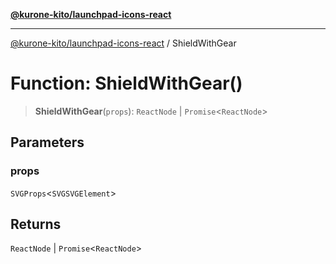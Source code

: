 [**@kurone-kito/launchpad-icons-react**](../README.md)

***

[@kurone-kito/launchpad-icons-react](../globals.md) / ShieldWithGear

# Function: ShieldWithGear()

> **ShieldWithGear**(`props`): `ReactNode` \| `Promise`\<`ReactNode`\>

## Parameters

### props

`SVGProps`\<`SVGSVGElement`\>

## Returns

`ReactNode` \| `Promise`\<`ReactNode`\>
